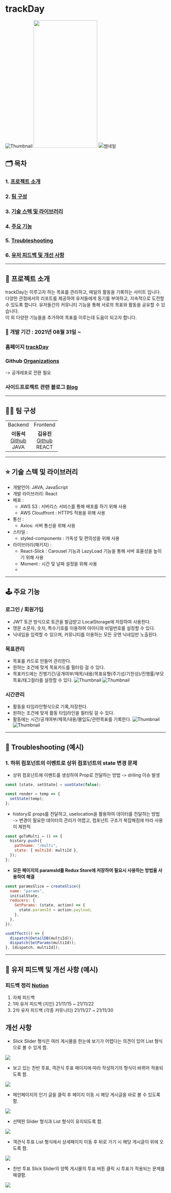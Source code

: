 # trackDay

![Thumbnail](./src/main/frontend/public/img/.png)
<img src=https://ibb.co/JHRrdHr  width="200" height="400"/>
![썸네일](https://user-images.githubusercontent.com/46259221/148684657-e0841361-dc46-4eff-99bd-c42428548f2a.png)


## 🗂️ 목차

### 1. [프로젝트 소개](#-프로젝트-소개)

### 2. [팀 구성](#-팀-구성)

### 3. [기술 스텍 및 라이브러리](#-기술-스텍-및-라이브러리)

### 4. [주요 기능](#-주요-기능)

### 5. [Troubleshooting](#-Troubleshooting)

### 6. [유저 피드백 및 개선 사항](#-유저-피드백-및-개선-사항)

<hr>

## 📃 프로젝트 소개

trackDay는 이루고자 하는 목표를 관리하고, 매일의 활동을 기록하는 사이트 입니다. 다양한 관점에서의 리포트를 제공하여 유저들에게 동기를 부여하고, 지속적으로 도전할 수 있도록 합니다. 유저들간의 커뮤니티 기능을 통해 서로의 목표와 활동을 공유할 수 있습니다.   
이 외 다양한 기능들을 추가하여 목표를 이루는데 도움이 되고자 합니다.  

### 📆 개발 기간 : 2021년 08월 31일 ~

### 홈페이지 [trackDay](http://52.79.223.169:8080/)

### Github [Organizations](https://github.com/dongseoki/trackdayb)
-> 공개레포로 전환 필요

### 사이드프로젝트 관련 블로그 [Blog](https://velog.io/@blueskyi?tag=%EC%82%AC%EC%9D%B4%EB%93%9C-%ED%94%84%EB%A1%9C%EC%A0%9D%ED%8A%B8)

<hr>

## 🧑‍💻 팀 구성

<table>
  <tr>
  <td align="center">
  Backend
  </td>
  <td align="center">
  Frontend
  </td>
  <tr>
    <td align="center" >
    <b>이동석</b></a><br>
    <a href="https://github.com/dongseoki">Github</a>
    <br>JAVA<br>
    </td>
    <td align="center">
    <b>김유진</b></a><br />
    <a href="https://github.com/eugenekk" >Github</a>
    <br>REACT<br>
    </td>
    </tr>
</table>

<hr>

## ⭐ 기술 스텍 및 라이브러리

- 개발언어: JAVA, JavaScript
- 개발 라이브러리: React
- 배포 :
  - AWS S3 : 서버리스 서비스를 통해 배포를 하기 위해 사용
  - AWS Cloudfront : HTTPS 적용을 위해 사용
- 통신 :
  - Axios: 서버 통신을 위해 사용
- 스타일 :
  - styled-components : 가독성 및 편의성을 위해 사용
- 라이브러리(패키지) :
  - React-Slick : Carousel 기능과 LazyLoad 기능을 통해 서버 효율성을 높이기 위해 사용
  - Moment : 시간 및 날짜 설정을 위해 사용
  - 
<hr>

## 🕹️ 주요 기능

### 로그인 / 회원가입

- JWT 토큰 방식으로 토큰을 발급받고 LocalStorage에 저장하여 사용한다.
- 영문 소문자, 숫자, 특수기호를 이용하여 아이디와 비밀번호를 설정할 수 있다.
- 닉네임을 입력할 수 있으며, 커뮤니티를 이용하는 모든 곳엔 닉네임만 노출된다.

### 목표관리

- 목표를 카드로 만들어 관리한다.
- 원하는 조건에 맞게 목표카드를 필터링 걸 수 있다.
- 목표카드에는 진행기간/공개여부/제목/내용/목표유형(주기성/기한성)/진행률/부모목표/태그컬러를 설정할 수 있다.
![Thumbnail](./src/main/frontend/public/img/guide/2goal.png)
![Thumbnail](./src/main/frontend/public/img/guide/3goal_add.png)

### 시간관리

- 활동을 타임라인형식으로 기록,저장한다.
- 원하는 조건에 맞게 활동 타임라인을 필터링 걸 수 있다.
- 활동에는 시간/공개여부/제목/내용/몰입도/관련목표를 기록한다.
![Thumbnail](./src/main/frontend/public/img/guide/4time.png)
![Thumbnail](./src/main/frontend/public/img/guide/5time_add.png)

<hr>

## 🙉 Troubleshooting (예시)

### 1. 하위 컴포넌트의 이벤트로 상위 컴포넌트의 state 변경 문제

- 상위 컴포넌트에 이벤트를 생성하여 Prop로 전달하는 방법 -> driling 이슈 발생

```jsx
const [state, setState] = useState(false);

const render = temp => {
  setState(temp);
};
```

- history로 props를 전달하고, uselocation을 활용하여 데이터를 전달하는 방법  
  -> 변경이 필요한 데이터의 관리가 어렵고, 컴포넌트 구조가 복잡해짐에 따라 사용이 제한적

```jsx
const goToMulti = () => {
  history.push({
    pathname: "/multi",
    state: { multiId: multiId },
  });
};
```

- **모든 페이지의 paramsId를 Redux Store에 저장하여 필요시 사용하는 방법울 사용하여 해결**

```jsx
const paramsSlice = createSlice({
  name: "params",
  initialState,
  reducers: {
    SetParams: (state, action) => {
      state.paramsId = action.payload;
    },
  },
});
```

```jsx
useEffect(() => {
  dispatch(DetailDB(multiId));
  dispatch(SetParams(multiId));
}, [dispatch, multiId]);
```

<hr>

## 🔧 유저 피드백 및 개선 사항 (예시)

### 피드백 정리 [Notion](https://crawling-health-e0d.notion.site/1e6a76553d3b45909c134d9b62b604fd)

1. 자체 피드백
2. 1차 유저 피드백 (지인) 21/11/15 ~ 21/11/22
3. 2차 유저 피드백 (각종 커뮤니티) 21/11/27 ~ 21/11/30

## 개선 사항

- Slick Slider 형식은 여러 게시물을 한눈에 보기가 어렵다는 의견이 있어 List 형식으로 볼 수 있게 함.

![](https://blog.kakaocdn.net/dn/bJT7vW/btrmEEvFIy8/YoMX7WqcqRtK4ncXSahQAK/img.gif)

- 보고 있는 찬반 투표, 객관식 투표 페이지에 따라 작성하기의 형식이 바뀌어 적용되도록 함.

![](https://blog.kakaocdn.net/dn/bRL3nF/btrmGgumZxZ/XOzVTdCdwkWli6E1IRpUhK/img.gif)

- 메인페이지의 인기 글을 클릭 후 페이지 이동 시 해당 게시글을 바로 볼 수 있도록 함.

![](https://blog.kakaocdn.net/dn/bSly0e/btrmEdkOyFS/JTOqZmzEmKid2WBkheC6kK/img.gif)

- 선택한 Slider 형식과 List 형식이 유지되도록 함.

![](https://blog.kakaocdn.net/dn/XSJwo/btrmEkjDwCo/ZUcaoPv8rCeKGYgv2Hqjzk/img.gif)

- 객관식 투표 List 형식에서 상세페이지 이동 후 뒤로 가기 시 해당 게시글이 위에 오도록 함.

![](https://blog.kakaocdn.net/dn/qp94l/btrmK8V2MNh/8Pkqks7gCKx1KCTxhdIhJ1/img.gif)

- 찬반 투표 Slick Slider의 양쪽 게시물의 투표 버튼 클릭 시 투표가 적용되는 문제를 해결함.

![](https://blog.kakaocdn.net/dn/eDzuQn/btrmHFglfjB/6DHTUb0ieRmmly3KQ1Bk80/img.gif)
